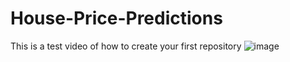 # House-Price-Predictions
This is a test video of how to create your first repository
![image](https://img.freepik.com/free-vector/family-houses-set_74855-5826.jpg?size=626&ext=jpg&ga=GA1.1.386372595.1698019200&semt=ais)


